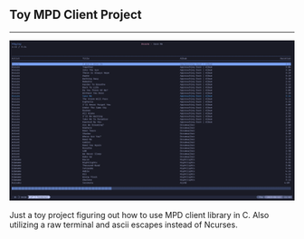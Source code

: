 ## Toy MPD Client Project

______________________________________________________________________

![mpd client](mpd_client.png)

Just a toy project figuring out how to use MPD client library in C. Also utilizing a raw terminal and ascii escapes instead of Ncurses.
